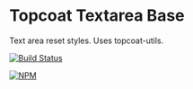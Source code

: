 Topcoat Textarea Base
====================

Text area reset styles.
Uses topcoat-utils.

[![Build Status](https://travis-ci.org/topcoat/textarea-base.png?branch=master)](https://travis-ci.org/topcoat/textarea-base)

[![NPM](https://nodei.co/npm/topcoat-textarea-base.png)](https://nodei.co/npm/topcoat-textarea-base/)
